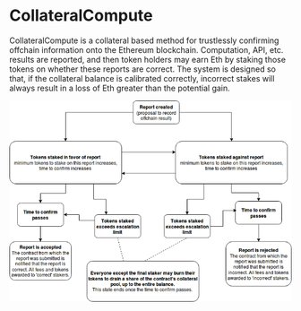 # CollateralCompute

CollateralCompute is a collateral based method for trustlessly confirming offchain information onto the Ethereum blockchain. Computation, API, etc. results are reported, and then token holders may earn Eth by staking those tokens on whether these reports are correct. The system is designed so that, if the collateral balance is calibrated correctly, incorrect stakes will always result in a loss of Eth greater than the potential gain.

![fig1](controlFlow.png?raw=true "Control flow overview")
